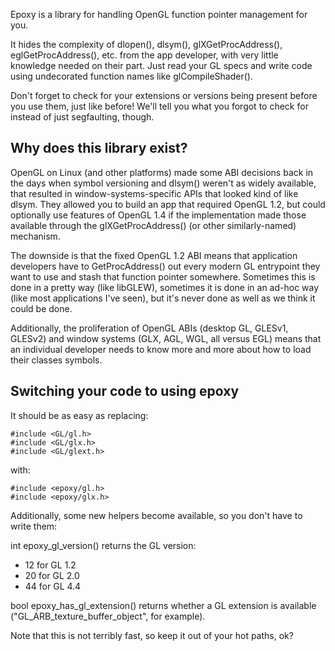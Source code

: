 Epoxy is a library for handling OpenGL function pointer management for
you.

It hides the complexity of dlopen(), dlsym(), glXGetProcAddress(),
eglGetProcAddress(), etc. from the app developer, with very little
knowledge needed on their part.  Just read your GL specs and write
code using undecorated function names like glCompileShader().

Don't forget to check for your extensions or versions being present
before you use them, just like before!  We'll tell you what you forgot
to check for instead of just segfaulting, though.

Why does this library exist?
----------------------------

OpenGL on Linux (and other platforms) made some ABI decisions back in
the days when symbol versioning and dlsym() weren't as widely
available, that resulted in window-systems-specific APIs that looked
kind of like dlsym.  They allowed you to build an app that required
OpenGL 1.2, but could optionally use features of OpenGL 1.4 if the
implementation made those available through the glXGetProcAddress()
(or other similarly-named) mechanism.

The downside is that the fixed OpenGL 1.2 ABI means that application
developers have to GetProcAddress() out every modern GL entrypoint
they want to use and stash that function pointer somewhere.  Sometimes
this is done in a pretty way (like libGLEW), sometimes it is done in
an ad-hoc way (like most applications I've seen), but it's never done
as well as we think it could be done.

Additionally, the proliferation of OpenGL ABIs (desktop GL, GLESv1,
GLESv2) and window systems (GLX, AGL, WGL, all versus EGL) means that
an individual developer needs to know more and more about how to load
their classes symbols.

Switching your code to using epoxy
----------------------------------

It should be as easy as replacing:

    #include <GL/gl.h>
    #include <GL/glx.h>
    #include <GL/glext.h>

with:

    #include <epoxy/gl.h>
    #include <epoxy/glx.h>

Additionally, some new helpers become available, so you don't have to
write them:

int epoxy_gl_version() returns the GL version:

* 12 for GL 1.2
* 20 for GL 2.0
* 44 for GL 4.4

bool epoxy_has_gl_extension() returns whether a GL extension is
available ("GL_ARB_texture_buffer_object", for example).

Note that this is not terribly fast, so keep it out of your hot paths,
ok?
